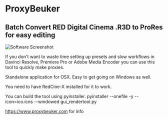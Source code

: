 # ProxyBeuker
## Batch Convert RED Digital Cinema .R3D to ProRes for easy editing

![Software Screenshot](https://i.imgur.com/lu5q0OS.png)

If you don't want to waste time setting up presets and slow workflows in Davinci Resolve, Premiere Pro or Adobe Media Encoder you can use this tool to quickly make proxies.

Standalone application for OSX. Easy to get going on Windows as well. 

You need to have RedCine-X installed for it to work. 

You can build the tool using pyinstaller.
pyinstaller --onefile -y --icon=ico.icns --windowed gui_rendertool.py

https://www.proxybeuker.com for info